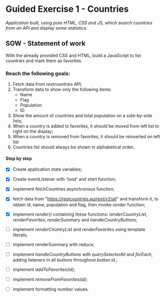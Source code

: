 # Guided Exercise 1 - Countries

 _Application built, using pure HTML, CSS and JS, which search countries from an API and display some statistics._

## SOW - Statement of work

With the already provided CSS and HTML, build a JavaScript to list countries and mark them as favorites.

### Reach the following goals:

1. Fetch data from *restcountries* API;
2. Transform data to show only the following items:
   - Name
   - Flag
   - Population
   - ID
3. Show the amount of countries and total population on a side-by-side lists; 
4. When a country is added to favorites, it should be moved from left list to right on the display;
5. When a country is removed from favorites, it should be reinserted on left list
6. Countries list should always be shown in alphabetical order; 

#### Step by step

- [x] Create application state variables;

- [x] Create eventListener with _'load'_ and _start_ function;

- [x] implement fetchCountries asynchronous function; 
- [x] fetch data from "https://restcountries.eu/rest/v2/all" and transform it, to obtain id, name, population and flag, then invoke _render_ function;
- [x] implement _render()_ containing these functions: _renderCountryList_, _renderFavorites_,  _renderSummary_ and _handleCountryButtons_;
- [ ] implement _renderCountryList_ and _renderFavorites_ using template literals;
- [ ] implement renderSummary with reduce;
- [ ] implement _handleCountryButtons_ with _querySelectorAll_ and _forEach_, adding listeners in all _buttons_ throughout _button.id_.;
- [ ]  implement _addToFavorites(id)_; 
- [ ] implement _removeFromFavorites(id)_;
- [ ] implement  formatting number values.